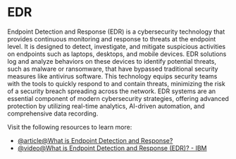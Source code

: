 # EDR

Endpoint Detection and Response (EDR) is a cybersecurity technology that provides continuous monitoring and response to threats at the endpoint level. It is designed to detect, investigate, and mitigate suspicious activities on endpoints such as laptops, desktops, and mobile devices. EDR solutions log and analyze behaviors on these devices to identify potential threats, such as malware or ransomware, that have bypassed traditional security measures like antivirus software. This technology equips security teams with the tools to quickly respond to and contain threats, minimizing the risk of a security breach spreading across the network. EDR systems are an essential component of modern cybersecurity strategies, offering advanced protection by utilizing real-time analytics, AI-driven automation, and comprehensive data recording.

Visit the following resources to learn more:

- [@article@What is Endpoint Detection and Response?](https://www.crowdstrike.com/cybersecurity-101/endpoint-security/endpoint-detection-and-response-edr/)
- [@video@What is Endpoint Detection and Response (EDR)? - IBM](https://www.youtube.com/watch?v=55GaIolVVqI)
